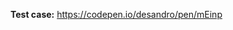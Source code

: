 <!-- Thanks for submitting an issue! All bug reports and problem issues require a **reduced test case**. Create one by forking any one of the CodePen examples from the docs. See guidelines link above. -->

**Test case:** https://codepen.io/desandro/pen/mEinp
